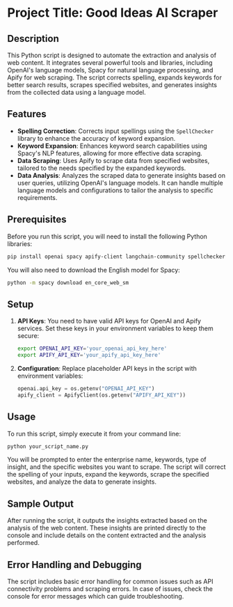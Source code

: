 
# Project Title: Good Ideas AI Scraper

## Description

This Python script is designed to automate the extraction and analysis of web content. It integrates several powerful tools and libraries, including OpenAI's language models, Spacy for natural language processing, and Apify for web scraping. The script corrects spelling, expands keywords for better search results, scrapes specified websites, and generates insights from the collected data using a language model.

## Features

- **Spelling Correction**: Corrects input spellings using the `SpellChecker` library to enhance the accuracy of keyword expansion.
- **Keyword Expansion**: Enhances keyword search capabilities using Spacy's NLP features, allowing for more effective data scraping.
- **Data Scraping**: Uses Apify to scrape data from specified websites, tailored to the needs specified by the expanded keywords.
- **Data Analysis**: Analyzes the scraped data to generate insights based on user queries, utilizing OpenAI's language models. It can handle multiple language models and configurations to tailor the analysis to specific requirements.

## Prerequisites

Before you run this script, you will need to install the following Python libraries:

```bash
pip install openai spacy apify-client langchain-community spellchecker
```

You will also need to download the English model for Spacy:

```bash
python -m spacy download en_core_web_sm
```

## Setup

1. **API Keys**: You need to have valid API keys for OpenAI and Apify services. Set these keys in your environment variables to keep them secure:

   ```bash
   export OPENAI_API_KEY='your_openai_api_key_here'
   export APIFY_API_KEY='your_apify_api_key_here'
   ```

2. **Configuration**: Replace placeholder API keys in the script with environment variables:

   ```python
   openai.api_key = os.getenv("OPENAI_API_KEY")
   apify_client = ApifyClient(os.getenv("APIFY_API_KEY"))
   ```

## Usage

To run this script, simply execute it from your command line:

```bash
python your_script_name.py
```

You will be prompted to enter the enterprise name, keywords, type of insight, and the specific websites you want to scrape. The script will correct the spelling of your inputs, expand the keywords, scrape the specified websites, and analyze the data to generate insights.

## Sample Output

After running the script, it outputs the insights extracted based on the analysis of the web content. These insights are printed directly to the console and include details on the content extracted and the analysis performed.

## Error Handling and Debugging

The script includes basic error handling for common issues such as API connectivity problems and scraping errors. In case of issues, check the console for error messages which can guide troubleshooting.
